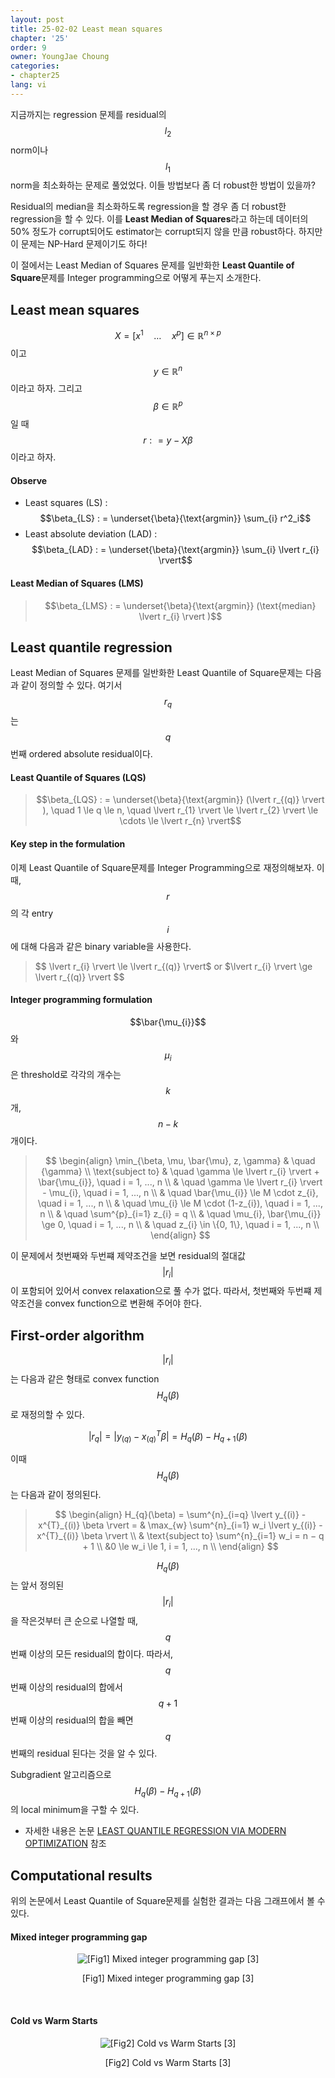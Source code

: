 ```yaml
---
layout: post
title: 25-02-02 Least mean squares
chapter: '25'
order: 9
owner: YoungJae Choung
categories:
- chapter25
lang: vi
---
```


지금까지는 regression 문제를 residual의 $$l_2$$ norm이나 $$l_1$$ norm을 최소화하는 문제로 풀었었다. 이들 방법보다 좀 더 robust한 방법이 있을까?

Residual의 median을 최소화하도록 regression을 할 경우 좀 더 robust한 regression을 할 수 있다. 이를 **Least Median of Squares**라고 하는데 데이터의 50% 정도가 corrupt되어도 estimator는 corrupt되지 않을 만큼 robust하다. 하지만 이 문제는 NP-Hard 문제이기도 하다!

이 절에서는 Least Median of Squares 문제를 일반화한 **Least Quantile of Square**문제를 Integer programming으로 어떻게 푸는지 소개한다.
## Least mean squares
$$X = [x^{1} \quad \dotsc \quad x^{p}] \in \mathbb{R}^{n×p}$$이고 $$y \in \mathbb{R}^{n}$$이라고 하자. 그리고 $$\beta \in \mathbb{R}^{p} $$일 때 $$r : = y - X\beta $$이라고 하자.

#### Observe
* Least squares (LS) : $$\beta_{LS} : = \underset{\beta}{\text{argmin}} \sum_{i} r^2_i$$
* Least absolute deviation (LAD) : $$\beta_{LAD} : = \underset{\beta}{\text{argmin}} \sum_{i} \lvert r_{i} \rvert$$
#### Least Median of Squares (LMS)
>$$\beta_{LMS} : = \underset{\beta}{\text{argmin}} (\text{median} \lvert r_{i} \rvert )$$

## Least quantile regression
Least Median of Squares 문제를 일반화한 Least Quantile of Square문제는 다음과 같이 정의할 수 있다. 여기서 $$r_{q}$$는 $$q$$번째 ordered absolute residual이다.
#### Least Quantile of Squares (LQS)
>$$\beta_{LQS} : = \underset{\beta}{\text{argmin}} (\lvert r_{(q)} \rvert ), \quad 1 \le q \le n, \quad \lvert r_{1} \rvert \le \lvert r_{2} \rvert \le \cdots \le \lvert r_{n} \rvert$$

#### Key step in the formulation
이제 Least Quantile of Square문제를 Integer Programming으로 재정의해보자. 이때, $$r$$의 각 entry $$i$$에 대해 다음과 같은 binary variable을 사용한다.

>$$ \lvert r_{i} \rvert \le \lvert r_{(q)} \rvert$ or $\lvert r_{i} \rvert \ge \lvert r_{(q)} \rvert $$

#### Integer programming formulation
$$\bar{\mu_{i}}$$와 $$\mu_{i}$$은 threshold로 각각의 개수는 $$k$$개, $$n-k$$개이다.

> $$
> \begin{align}
>   \min_{\beta, \mu, \bar{\mu}, z, \gamma} & \quad {\gamma} \\
>   \text{subject to} & \quad  \gamma \le \lvert r_{i} \rvert + \bar{\mu_{i}}, \quad i = 1, ..., n \\
>   & \quad  \gamma \le \lvert r_{i} \rvert -  \mu_{i}, \quad i = 1, ..., n \\
>   & \quad \bar{\mu_{i}} \le M \cdot z_{i}, \quad i = 1, ..., n \\
>   & \quad \mu_{i} \le M \cdot (1-z_{i}), \quad i = 1, ..., n \\
>   & \quad \sum^{p}_{i=1} z_{i} = q \\
>   & \quad \mu_{i}, \bar{\mu_{i}} \ge 0, \quad i = 1, ..., n \\
>   & \quad z_{i} \in \{0, 1\},  \quad i = 1, ..., n \\
> \end{align}
> $$

이 문제에서 첫번째와 두번쨰 제약조건을 보면 residual의 절대값 $$\lvert r_{i} \rvert$$이 포함되어 있어서 convex relaxation으로 풀 수가 없다. 따라서, 첫번째와 두번쨰 제약조건을 convex function으로 변환해 주어야 한다.


## First-order algorithm
$$\lvert r_{i} \rvert$$는 다음과 같은 형태로 convex function $$H_{q}(\beta)$$로 재정의할 수 있다.
>
$$ \lvert r_{q} \rvert = \lvert y_{(q)} - x^{T}_{(q)} \beta \rvert = H_{q}(\beta) - H_{q+1}(\beta)$$

이때 $$H_{q}(\beta)$$는 다음과 같이 정의된다.

> $$
> \begin{align}
> H_{q}(\beta) = \sum^{n}_{i=q} \lvert y_{(i)} - x^{T}_{(i)} \beta \rvert  = &
> \max_{w} \sum^{n}_{i=1} w_i \lvert y_{(i)} - x^{T}_{(i)} \beta \rvert \\
> & \text{subject to} \sum^{n}_{i=1}  w_i  = n − q + 1 \\
> &0 \le w_i \le 1, i = 1, ..., n \\
> \end{align}
> $$

$$H_{q}(\beta)$$는 앞서 정의된 $$\lvert r_{i} \rvert$$을 작은것부터 큰 순으로 나열할 때, $$q$$번째 이상의 모든 residual의 합이다. 따라서, $$q$$번째 이상의 residual의 합에서 $$q+1$$번째 이상의 residual의 합을 빼면 $$q$$번째의 residual 된다는 것을 알 수 있다.

Subgradient 알고리즘으로 $$H_{q}(\beta) - H_{q+1}(\beta)$$의 local minimum을 구할 수 있다.

* 자세한 내용은 논문 [LEAST QUANTILE REGRESSION VIA MODERN OPTIMIZATION](https://arxiv.org/pdf/1310.8625.pdf) 참조
## Computational results
위의 논문에서  Least Quantile of Square문제를 실험한 결과는 다음 그래프에서 볼 수 있다.

#### Mixed integer programming gap
<figure class="image" style="align: center;">
<p align="center">
  <img src="{{ site.baseurl }}/img/chapter_img/chapter25/25_01_06_LQS_results1.png" alt="[Fig1] Mixed integer programming gap [3]">
  <figcaption style="text-align: center;">[Fig1] Mixed integer programming gap [3]</figcaption>
</p>
</figure>
<br>

#### Cold vs Warm Starts
<figure class="image" style="align: center;">
<p align="center">
  <img src="{{ site.baseurl }}/img/chapter_img/chapter25/25_01_07_LQS_results2.png" alt="[Fig2] Cold vs Warm Starts [3]">
  <figcaption style="text-align: center;">[Fig2] Cold vs Warm Starts [3]</figcaption>
</p>
</figure>
<br>
